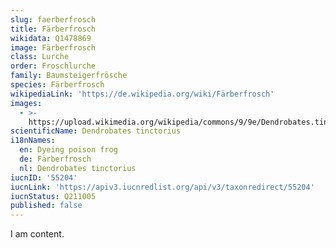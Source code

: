 ```yaml
---
slug: faerberfrosch
title: Färberfrosch
wikidata: Q1478869
image: Färberfrosch
class: Lurche
order: Froschlurche
family: Baumsteigerfrösche
species: Färberfrosch
wikipediaLink: 'https://de.wikipedia.org/wiki/Färberfrosch'
images:
  - >-
    https://upload.wikimedia.org/wikipedia/commons/9/9e/Dendrobates.tinctorius.7037.jpg
scientificName: Dendrobates tinctorius
i18nNames:
  en: Dyeing poison frog
  de: Färberfrosch
  nl: Dendrobates tinctorius
iucnID: '55204'
iucnLink: 'https://apiv3.iucnredlist.org/api/v3/taxonredirect/55204'
iucnStatus: Q211005
published: false
---
```


I am content.
